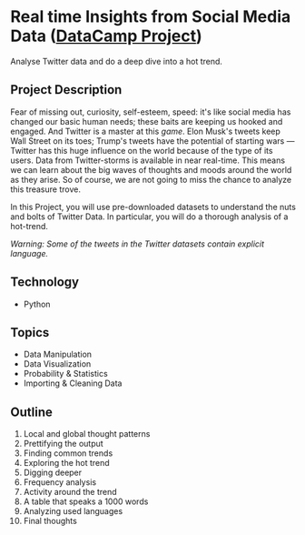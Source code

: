 # Real time Insights from Social Media Data ([DataCamp Project](https://www.datacamp.com/))
Analyse Twitter data and do a deep dive into a hot trend.
## Project Description
Fear of missing out, curiosity, self-esteem, speed: it's like social media has changed our basic human needs; these baits are keeping us hooked and engaged. And Twitter is a master at this _game_. Elon Musk's tweets keep Wall Street on its toes; Trump's tweets have the potential of starting wars — Twitter has this huge influence on the world because of the type of its users. Data from Twitter-storms is available in near real-time. This means we can learn about the big waves of thoughts and moods around the world as they arise. So of course, we are not going to miss the chance to analyze this treasure trove.

In this Project, you will use pre-downloaded datasets to understand the nuts and bolts of Twitter Data. In particular, you will do a thorough analysis of a hot-trend.

_Warning: Some of the tweets in the Twitter datasets contain explicit language._

## Technology
- Python

## Topics
- Data Manipulation
- Data Visualization
- Probability & Statistics
- Importing & Cleaning Data

## Outline
1. Local and global thought patterns
2. Prettifying the output
3. Finding common trends
4. Exploring the hot trend
5. Digging deeper
6. Frequency analysis
7. Activity around the trend
8. A table that speaks a 1000 words
9. Analyzing used languages
10. Final thoughts
